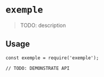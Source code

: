 # `exemple`

> TODO: description

## Usage

```
const exemple = require('exemple');

// TODO: DEMONSTRATE API
```

